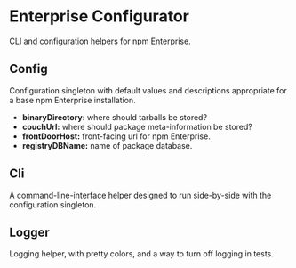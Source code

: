 # Enterprise Configurator

CLI and configuration helpers for npm Enterprise.

## Config

Configuration singleton with default values and descriptions appropriate for a
base npm Enterprise installation.

* **binaryDirectory:** where should tarballs be stored?
* **couchUrl:** where should package meta-information be stored?
* **frontDoorHost:** front-facing url for npm Enterprise.
* **registryDBName:** name of package database.

## Cli

A command-line-interface helper designed to run side-by-side with the configuration
singleton.

## Logger

Logging helper, with pretty colors, and a way to turn off logging in tests.
